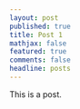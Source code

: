 ```yaml
---
layout: post
published: true
title: Post 1
mathjax: false
featured: true
comments: false
headline: posts
---
```


This is a post.